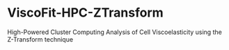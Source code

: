 # ViscoFit-HPC-ZTransform
 High-Powered Cluster Computing Analysis of Cell Viscoelasticity using the Z-Transform technique
